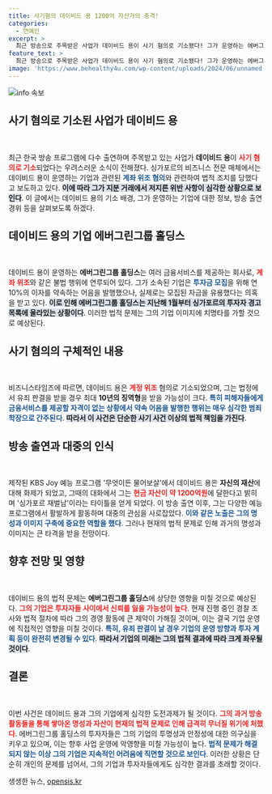 ```yaml
---
title: 사기혐의 데이비드 용 1200억 자산가의 충격!
categories:
  - 연예인
excerpt: >
  최근 방송으로 주목받은 사업가 데이비드 용이 사기 혐의로 기소됐다! 그가 운영하는 에버그린그룹의 계좌 위조 및 투자금 유용 의혹에 대한 충격적인 진실이 밝혀진다. 궁금증을 자아내는 이 이야기를 놓치지 마세요!
feature_text: >
  최근 방송으로 주목받은 사업가 데이비드 용이 사기 혐의로 기소됐다! 그가 운영하는 에버그린그룹의 계좌 위조 및 투자금 유용 의혹에 대한 충격적인 진실이 밝혀진다. 궁금증을 자아내는 이 이야기를 놓치지 마세요!
image: 'https://www.behealthy4u.com/wp-content/uploads/2024/06/unnamed-file.png'
---
```


<p><img src="https://www.behealthy4u.com/wp-content/uploads/2024/06/unnamed-file.png" alt="info 속보" /></p>

<h2 data-ke-size="size26">사기 혐의로 기소된 사업가 데이비드 용</h2>

<p data-ke-size="size16">&nbsp;</p>

<p>최근 한국 방송 프로그램에 다수 출연하며 주목받고 있는 사업가 <b>데이비드 용</b>이 <b><span style="color: #ee2323;">사기 혐의로 기소</span></b>되었다는 우려스러운 소식이 전해졌다. 싱가포르의 비즈니스 전문 매체에서는 데이비드 용이 운영하는 기업과 관련된 <b><span style="color: #1a5490;">계좌 위조 혐의</span></b>와 관련하여 법적 조치를 당했다고 보도하고 있다. <b><span style="background-color: #21538527;">이에 따라 그가 지분 거래에서 저지른 위반 사항이 심각한 상황으로 보인다</span></b>. 이 글에서는 데이비드 용의 기소 배경, 그가 운영하는 기업에 대한 정보, 방송 출연 경위 등을 살펴보도록 하겠다.</p>

<h2 data-ke-size="size26">데이비드 용의 기업 에버그린그룹 홀딩스</h2>

<p data-ke-size="size16">&nbsp;</p>

<p>데이비드 용이 운영하는 <b>에버그린그룹 홀딩스</b>는 여러 금융서비스를 제공하는 회사로, <b><span style="color: #ee2323;">계좌 위조</span></b>와 같은 불법 행위에 연루되어 있다. 그가 소속된 기업은 <b><span style="color: #1a5490;">투자금 모집</span></b>을 위해 연 10%의 이자를 약속하는 어음을 발행했으나, 실제로는 모집된 자금을 유용했다는 의혹을 받고 있다. <b><span style="background-color: #21538527;">이로 인해 에버그린그룹 홀딩스는 지난해 1월부터 싱가포르의 투자자 경고 목록에 올라있는 상황이다</span></b>. 이러한 법적 문제는 그의 기업 이미지에 치명타를 가할 것으로 예상된다.</p>

<h2 data-ke-size="size26">사기 혐의의 구체적인 내용</h2>

<p data-ke-size="size16">&nbsp;</p>

<p>비즈니스타임즈에 따르면, 데이비드 용은 <b><span style="color: #ee2323;">계정 위조</span></b> 혐의로 기소되었으며, 그는 법정에서 유죄 판결을 받을 경우 최대 <b>10년의 징역형</b>을 받을 가능성이 크다. <b><span style="color: #1a5490;">특히 피해자들에게 금융서비스를 제공할 자격이 없는 상황에서 약속 어음을 발행한 행위는 매우 심각한 범죄 학장으로 간주된다</span></b>. <b><span style="background-color: #21538527;">따라서 이 사건은 단순한 사기 사건 이상의 법적 책임을 가진다</span></b>.</p>

<h2 data-ke-size="size26">방송 출연과 대중의 인식</h2>

<p data-ke-size="size16">&nbsp;</p>

<p>제작된 KBS Joy 예능 프로그램 '무엇이든 물어보살'에서 데이비드 용은 <b>자신의 재산</b>에 대해 화제가 되었고, 그때의 대화에서 그는 <b><span style="color: #ee2323;">현금 자산이 약 1200억원</span></b>에 달한다고 밝히며 '싱가포르 재벌남'이라는 타이틀을 얻게 되었다. 이 방송 출연 이후, 그는 다양한 예능 프로그램에서 활발하게 활동하며 대중의 관심을 사로잡았다. <b><span style="color: #1a5490;">이와 같은 노출은 그의 명성과 이미지 구축에 중요한 역할을 했다</span></b>. 그러나 현재의 법적 문제로 인해 과거의 명성과 이미지는 큰 타격을 받을 전망이다.</p>

<h2 data-ke-size="size26">향후 전망 및 영향</h2>

<p data-ke-size="size16">&nbsp;</p>

<p>데이비드 용의 법적 문제는 <b>에버그린그룹 홀딩스</b>에 상당한 영향을 미칠 것으로 예상된다. <b><span style="color: #ee2323;">그의 기업은 투자자들 사이에서 신뢰를 잃을 가능성이 높다</span></b>. 현재 진행 중인 경찰 조사와 법적 절차에 따라 그의 경영 활동에 큰 제약이 가해질 것이며, 이는 결국 기업 운영에 직접적인 영향을 미칠 것이다. <b><span style="color: #1a5490;">특히, 유죄 판결이 날 경우 기업의 운영 방향과 투자 계획 등이 완전히 변경될 수 있다</span></b>. <b><span style="background-color: #21538527;">따라서 기업의 미래는 그의 법적 결과에 따라 크게 좌우될 것이다</span></b>.</p>

<h2 data-ke-size="size26">결론</h2>

<p data-ke-size="size16">&nbsp;</p>

<p>이번 사건은 데이비드 용과 그의 기업에게 심각한 도전과제가 될 것이다. <b><span style="color: #ee2323;">그의 과거 방송 활동들을 통해 쌓아온 명성과 자산이 현재의 법적 문제로 인해 급격히 무너질 위기에 처했다</span></b>. 에버그린그룹 홀딩스의 투자자들은 그의 기업의 투명성과 안정성에 대한 의구심을 키우고 있으며, 이는 향후 사업 운영에 악영향을 미칠 가능성이 높다. <b><span style="color: #1a5490;">법적 문제가 해결되지 않는 이상 그의 기업은 지속적인 어려움에 직면할 것으로 보인다</span></b>. 이러한 상황은 단순히 개인의 문제를 넘어서, 그의 기업과 투자자들에게도 심각한 결과를 초래할 것이다.</p>
생생한 뉴스, <a href="https://opensis.kr" rel="dofollow">opensis.kr</a>


